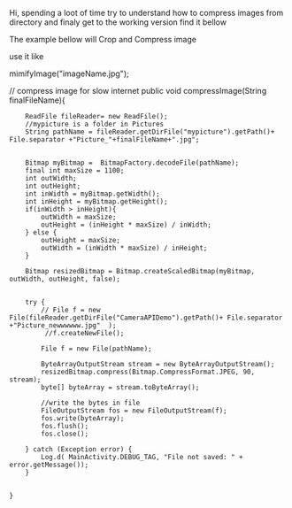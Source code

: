 Hi,
spending a loot of time try to understand how to compress images from directory and finaly get to the working version find it bellow

The example bellow will Crop and Compress image

use it  like

mimifyImage("imageName.jpg");



 // compress image for slow internet
    public void compressImage(String finalFileName){

        ReadFile fileReader= new ReadFile();
        //mypicture is a folder in Pictures
        String pathName = fileReader.getDirFile("mypicture").getPath()+ File.separator +"Picture_"+finalFileName+".jpg";
      

        Bitmap myBitmap =  BitmapFactory.decodeFile(pathName);
        final int maxSize = 1100;
        int outWidth;
        int outHeight;
        int inWidth = myBitmap.getWidth();
        int inHeight = myBitmap.getHeight();
        if(inWidth > inHeight){
            outWidth = maxSize;
            outHeight = (inHeight * maxSize) / inWidth;
        } else {
            outHeight = maxSize;
            outWidth = (inWidth * maxSize) / inHeight;
        }

        Bitmap resizedBitmap = Bitmap.createScaledBitmap(myBitmap, outWidth, outHeight, false);


        try {
            // File f = new File(fileReader.getDirFile("CameraAPIDemo").getPath()+ File.separator +"Picture_newwwwww.jpg"  );
             //f.createNewFile();

            File f = new File(pathName);

            ByteArrayOutputStream stream = new ByteArrayOutputStream();
            resizedBitmap.compress(Bitmap.CompressFormat.JPEG, 90, stream);
            byte[] byteArray = stream.toByteArray();

            //write the bytes in file
            FileOutputStream fos = new FileOutputStream(f);
            fos.write(byteArray);
            fos.flush();
            fos.close();

        } catch (Exception error) {
            Log.d( MainActivity.DEBUG_TAG, "File not saved: " + error.getMessage());
        }


    }
